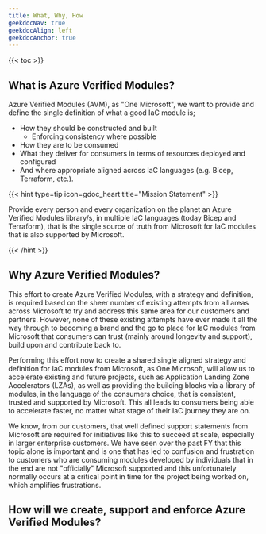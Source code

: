 ```yaml
---
title: What, Why, How
geekdocNav: true
geekdocAlign: left
geekdocAnchor: true
---
```


{{< toc >}}

## What is Azure Verified Modules?

Azure Verified Modules (AVM), as "One Microsoft", we want to provide and define the single definition of what a good IaC module is;

- How they should be constructed and built
  - Enforcing consistency where possible
- How they are to be consumed
- What they deliver for consumers in terms of resources deployed and configured
- And where appropriate aligned across IaC languages (e.g. Bicep, Terraform, etc.).

{{< hint type=tip icon=gdoc_heart title="Mission Statement" >}}

Provide every person and every organization on the planet an Azure Verified Modules library/s, in multiple IaC languages (today Bicep and Terraform), that is the single source of truth from Microsoft for IaC modules that is also supported by Microsoft.

{{< /hint >}}

## Why Azure Verified Modules?

This effort to create Azure Verified Modules, with a strategy and definition, is required based on the sheer number of existing attempts from all areas across Microsoft to try and address this same area for our customers and partners. However, none of these existing attempts have ever made it all the way through to becoming a brand and the go to place for IaC modules from Microsoft that consumers can trust (mainly around longevity and support), build upon and contribute back to.

Performing this effort now to create a shared single aligned strategy and definition for IaC modules from Microsoft, as One Microsoft, will allow us to accelerate existing and future projects, such as Application Landing Zone Accelerators (LZAs), as well as providing the building blocks via a library of modules, in the language of the consumers choice, that is consistent, trusted and supported by Microsoft. This all leads to consumers being able to accelerate faster, no matter what stage of their IaC journey they are on.

We know, from our customers, that well defined support statements from Microsoft are required for initiatives like this to succeed at scale, especially in larger enterprise customers. We have seen over the past FY that this topic alone is important and is one that has led to confusion and frustration to customers who are consuming modules developed by individuals that in the end are not "officially" Microsoft supported and this unfortunately normally occurs at a critical point in time for the project being worked on, which amplifies frustrations.

## How will we create, support and enforce Azure Verified Modules?
